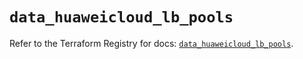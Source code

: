 # `data_huaweicloud_lb_pools`

Refer to the Terraform Registry for docs: [`data_huaweicloud_lb_pools`](https://registry.terraform.io/providers/huaweicloud/huaweicloud/1.71.1/docs/data-sources/lb_pools).
